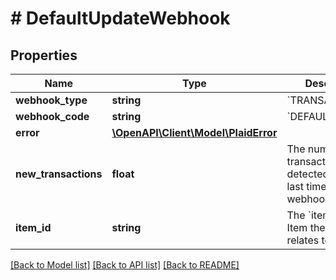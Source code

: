 # # DefaultUpdateWebhook

## Properties

Name | Type | Description | Notes
------------ | ------------- | ------------- | -------------
**webhook_type** | **string** | &#x60;TRANSACTIONS&#x60; |
**webhook_code** | **string** | &#x60;DEFAULT_UPDATE&#x60; |
**error** | [**\OpenAPI\Client\Model\PlaidError**](PlaidError.md) |  | [optional]
**new_transactions** | **float** | The number of new transactions detected since the last time this webhook was fired. |
**item_id** | **string** | The &#x60;item_id&#x60; of the Item the webhook relates to. |

[[Back to Model list]](../../README.md#models) [[Back to API list]](../../README.md#endpoints) [[Back to README]](../../README.md)
